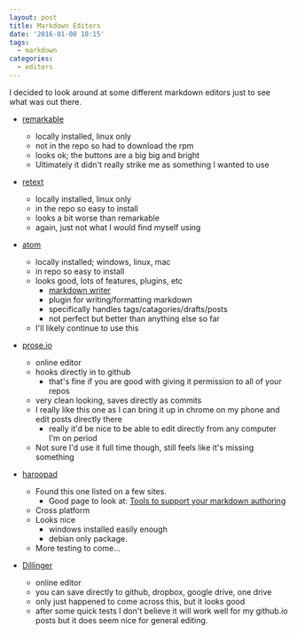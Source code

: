 ```yaml
---
layout: post
title: Markdown Editors
date: '2016-01-08 10:15'
tags:
  - markdown
categories:
  - editors
---
```


I decided to look around at some different markdown editors just to see what was out there.

- [remarkable](https://remarkableapp.github.io/)
  - locally installed, linux only
  - not in the repo so had to download the rpm
  - looks ok; the buttons are a big big and bright
  - Ultimately it didn't really strike me as something I wanted to use

- [retext](https://github.com/retext-project/retext)
  - locally installed, linux only
  - in the repo so easy to install
  - looks a bit worse than remarkable
  - again, just not what I would find myself using

- [atom](https://atom.io/)
  - locally installed; windows, linux, mac
  - in repo so easy to install
  - looks good, lots of features, plugins, etc
    - [markdown writer](https://atom.io/packages/markdown-writer)
    - plugin for writing/formatting markdown
    - specifically handles tags/catagories/drafts/posts
    - not perfect but better than anything else so far
  - I'll likely continue to use this

- [prose.io](http://prose.io/)
  - online editor
  - hooks directly in to github
    - that's fine if you are good with giving it permission to all of your repos
  - very clean looking, saves directly as commits
  - I really like this one as I can bring it up in chrome on my phone and edit posts directly there
    - really it'd be nice to be able to edit directly from any computer I'm on period
  - Not sure I'd use it full time though, still feels like it's missing something

- [haroopad](https://pad.haroopress.com)
  - Found this one listed on a few sites.
    - Good page to look at: [Tools to support your markdown authoring](https://github.com/scholmd/scholmd/wiki/Tools-to-support-your-markdown-authoring)
  - Cross platform
  - Looks nice
    - windows installed easily enough
    - debian only package.
  - More testing to come...

- [Dillinger](http://dillinger.io/)
  - online editor
  - you can save directly to github, dropbox, google drive, one drive
  - only just happened to come across this, but it looks good
  - after some quick tests I don't believe it will work well for my github.io posts but it does seem nice for general editing.
